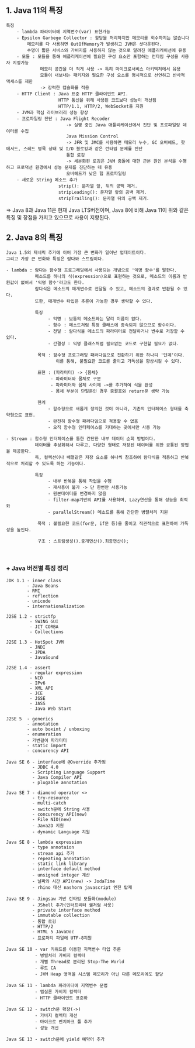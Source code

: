 
## 1. Java 11의 특징

    특징 
        - lambda 파라미터에 지역변수(var) 표현가능
        - Epsilon Garbege Collector : 할당을 처리하지만 메모리를 회수하지는 않습니다 
            메모리를 다 사용하면 OutOfMemory가 발생하고 JVM은 셧다운된다.
            수명이 짧은 서비스와 가비지를 사용하지 않는 것으로 알려진 애플리케이션에 유용
        - 모듈 : 모듈을 통해 애플리케이션에 필요한 구성 요소만 포함하는 런타임 구성을 사용자 지정가능
                 메모리 공간을 더 적게 사용 -> 특히 마이크로서비스 아키텍처에서 유용
                 모듈이 내보내는 패키지와 필요한 구성 요소를 명시적으로 선언하고 반사적 액세스를 제한
                 -> 강력한 캡슐화를 적용
        - HTTP Client : Java 표준 HTTP 클라이언트 API.
                        HTTP 통신을 위해 사용된 코드보다 성능이 개선됨
                        HTTP/1.1, HTTP/2, WebSocket을 지원
        - JVM과 핵심 라이브러리 성능 향상
        - 프로파일링 진단 : Java Flight Recoder 
                           -> 실행 중인 Java 애플리케이션에서 진단 및 프로파일링 데이터를 수집
                           Java Mission Control 
                           -> JFR 및 JMC를 사용하면 메모리 누수, GC 오버헤드, 핫 메서드, 스레드 병목 상태 및 I/O 블로킹과 같은 런타임 문제를 진단
                           통합 로깅 
                           -> 세분화된 로깅은 JVM 충돌에 대한 근본 원인 분석을 수행하고 프로덕션 환경에서 성능 문제를 진단하는 데 유용
                           오버헤드가 낮은 힙 프로파일링 
        - 새로운 String 메소드 추가
                        strip(): 문자열 앞, 뒤의 공백 제거.
                        stripLeading(): 문자열 앞의 공백 제거.
                        stripTrailing(): 문자열 뒤의 공백 제거.                    


=> Java 8과 Java 11은 현재 Java LTS버전이며, Java 8에 비해 Java 11이 위와 같은 특징 및 장점을 가지고 있으므로 사용이 지향된다.

## 2. Java 8의 특징
    Java 1.5의 제네릭 추가에 이어 가장 큰 변화가 일어난 업데이트이다.
    그리고 가장 큰 변화와 특징은 람다와 스트림이다.

    - lambda : 람다는 함수형 프로그래밍에서 사용되는 개념으로 '익명 함수'를 말한다.
               메소드를 하나의 식(expression)으로 표현하는 것으로, 메소드의 이름과 반환값이 없어서 '익명 함수'라고도 한다.
               람다식은 메소드의 매개변수로 전달될 수 있고, 메소드의 결과로 반환될 수 있다.
               또한, 매개변수 타입은 추론이 가능한 경우 생략할 수 있다.

               특징 
                    - 익명 : 보통의 메소드와는 달리 이름이 없다.
                    - 함수 : 메소드처럼 특정 클래스에 종속되지 않으므로 함수이다.
                    - 전달 : 람다식을 메소드의 파라미터로 전달하거나 변수로 저장할 수 있다.
                    - 간결성 : 익명 클래스처럼 필요없는 코드로 구현할 필요가 없다.

                목적 : 함수형 프로그래밍 패러다임으로 전환하기 위한 하나듸 '단계'이다.
                       이를 통해, 불필요한 코드를 줄이고 가독성을 향상시킬 수 있다.
                
                표현 : (파라미터) -> {몸체}
                     - 파라미터와 몸체로 구분
                     - 파라미터와 몸체 사이에 ->를 추가하여 식을 완성
                     - 몸체 부분이 단일문인 경우 중괄호와 return문 생략 가능
                
                한계 
                    - 함수형으로 새롭게 정의한 것이 아니라, 기존의 인터페이스 형태를 축약형으로 표현.
                    - 완전히 함수형 패러다임으로 적용할 수 없음
                    - 오직 함수형 인터페이스를 기대하는 곳에서만 사용 가능
    
    - Stream : 함수형 인터페이스를 통한 간단한 내부 데이터 순회 방법이다.
               데이터를 추상화해서 다루고, 다양한 형태로 저장된 데이터를 위한 공통된 방법을 제공한다.
               즉, 컬렉션이나 배열같은 저장 요소를 하나씩 참조하여 람다식을 적용하고 반복적으로 처리할 수 있도록 하는 기능이다.

               특징 
                    - 내부 반복을 통해 작업을 수행
                    - 재사용이 불가 -> 단 한번만 사용가능
                    - 원본데이터를 변경하지 않음
                    - filter-map기반의 API를 사용하며, Lazy연산을 통해 성능을 최적화
                    - parallelStream() 메소드를 통해 간단한 병렬처리 지원 

                목적 : 불필요한 코드(for문, if문 등)을 줄이고 직관적으로 표현하여 가독성을 높인다.

                구조 : 스트림생성().중개연산().최종연산();



<br>

### + Java 버전별 특징 정리

    JDK 1.1 - inner class
            - Java Beans
            - RMI
            - reflection
            - unicode
            - internationalization
    
    J2SE 1.2 - strictfp
             - SWING GUI
             - JIT CORBA
             - Collections

    J2SE 1.3 - HotSpot JVM
             - JNDI
             - JPDA
             - JavaSound
    
    J2SE 1.4 - assert
             - regular expression
             - NIO
             - IPv6
             - XML API
             - JCE
             - JSSE
             - JASS
             - Java Web Start

    J2SE 5  - generics
            - annotation
            - auto boxint / unboxing
            - enumeration
            - 가변길이 파라미터
            - static import
            - concurency API

    Java SE 6 - interface에 @Override 추가됨
              - JDBC 4.0
              - Scripting Language Support
              - Java Compiler API
              - plugable annotation

    Java SE 7 - diamond operator <>
              - try-resource
              - multi-catch
              - switch문에 String 사용
              - concurency API(new)
              - File NIO(new)
              - Java2D 지원
              - dynamic Language 지원

    Java SE 8 - lambda expression
              - type annotaion
              - stream api 추가
              - repeating annotation
              - static link library
              - interface default method
              - unsigned integer 계산
              - 날짜와 시간 API(new) -> JodaTime
              - rhino 대신 nashorn javascript 엔진 탑재

    Java SE 9 - Jingsaw 기반 런타임 모듈화(module)
              - JShell 추가(인터프리터 쉘처럼 사용)
              - private interface method
              - immutable collection
              - 통합 로깅
              - HTTP/2
              - HTML 5 JavaDoc
              - 프로퍼티 파일에 UTF-8지원

    Java SE 10 - var 키워드를 이용한 지역변수 타입 추론
               - 병렬처리 가비지 컬렉터
               - 개별 Thread로 분리된 Stop-The World
               - 루트 CA
               - JVM Heap 영역을 시스템 메모리가 아닌 다른 메모리에도 할당

    Java SE 11 - lambda 파라미터에 지역변수 문법
               - 엡실론 가비지 컬렉터
               - HTTP 클라이언트 표준화

    Java SE 12 - switch문 확장(->)
               - 가비지 컬렉터 개선
               - 마이크로 벤치마크 툴 추가
               - 성능 개선
    
    Java SE 13 - switch문에 yield 예약어 추가 
